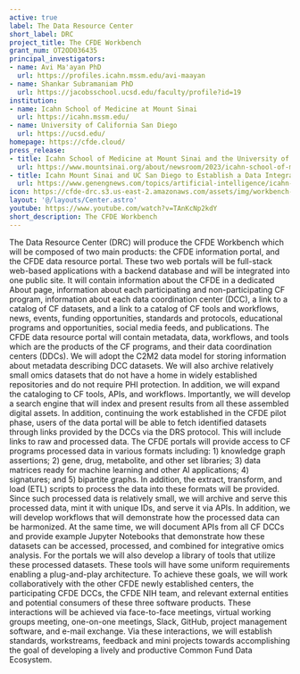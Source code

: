 ```yaml
---
active: true
label: The Data Resource Center
short_label: DRC
project_title: The CFDE Workbench
grant_num: OT2OD036435
principal_investigators:
- name: Avi Ma'ayan PhD
  url: https://profiles.icahn.mssm.edu/avi-maayan
- name: Shankar Subramaniam PhD
  url: https://jacobsschool.ucsd.edu/faculty/profile?id=19
institution:
- name: Icahn School of Medicine at Mount Sinai
  url: https://icahn.mssm.edu/
- name: University of California San Diego
  url: https://ucsd.edu/
homepage: https://cfde.cloud/
press_release:
- title: Icahn School of Medicine at Mount Sinai and the University of California San Diego Receive $8.5 Million Award to Establish a Data Integration Hub for NIH Common Fund Supported Programs
  url: https://www.mountsinai.org/about/newsroom/2023/icahn-school-of-medicine-at-mount-sinai-and-the-university-of-california-san-diego-receive-eight-million-award-to-establish-a-data-integration-hub-for-nih-common-fund-supported-programs?pk_vid=38ebfcefb8e0f9051738603978be88d2
- title: Icahn Mount Sinai and UC San Diego to Establish a Data Integration Hub
  url: https://www.genengnews.com/topics/artificial-intelligence/icahn-mount-sinai-and-uc-san-diego-to-establish-a-data-integration-hub/
icon: https://cfde-drc.s3.us-east-2.amazonaws.com/assets/img/workbench-logo.png
layout: '@/layouts/Center.astro'
youtube: https://www.youtube.com/watch?v=TAnKcNp2kdY
short_description: The CFDE Workbench
---
```

The Data Resource Center (DRC) will produce the CFDE Workbench which will be composed of two main products: the CFDE information portal, and the CFDE data resource portal. These two web portals will be full-stack web-based applications with a backend database and will be integrated into one public site. It will contain information about the CFDE in a dedicated About page, information about each participating and non-participating CF program, information about each data coordination center (DCC), a link to a catalog of CF datasets, and a link to a catalog of CF tools and workflows, news, events, funding opportunities, standards and protocols, educational programs and opportunities, social media feeds, and publications. The CFDE data resource portal will contain metadata, data, workflows, and tools which are the products of the CF programs, and their data coordination centers (DDCs). We will adopt the C2M2 data model for storing information about metadata describing DCC datasets. We will also archive relatively small omics datasets that do not have a home in widely established repositories and do not require PHI protection. In addition, we will expand the cataloging to CF tools, APIs, and workflows. Importantly, we will develop a search engine that will index and present results from all these assembled digital assets. In addition, continuing the work established in the CFDE pilot phase, users of the data portal will be able to fetch identified datasets through links provided by the DCCs via the DRS protocol. This will include links to raw and processed data. The CFDE portals will provide access to CF programs processed data in various formats including: 1) knowledge graph assertions; 2) gene, drug, metabolite, and other set libraries; 3) data matrices ready for machine learning and other AI applications; 4) signatures; and 5) bipartite graphs. In addition, the extract, transform, and load (ETL) scripts to process the data into these formats will be provided. Since such processed data is relatively small, we will archive and serve this processed data, mint it with unique IDs, and serve it via APIs. In addition, we will develop workflows that will demonstrate how the processed data can be harmonized. At the same time, we will document APIs from all CF DCCs and provide example Jupyter Notebooks that demonstrate how these datasets can be accessed, processed, and combined for integrative omics analysis. For the portals we will also develop a library of tools that utilize these processed datasets. These tools will have some uniform requirements enabling a plug-and-play architecture. To achieve these goals, we will work collaboratively with the other CFDE newly established centers, the participating CFDE DCCs, the CFDE NIH team, and relevant external entities and potential consumers of these three software products. These interactions will be achieved via face-to-face meetings, virtual working groups meeting, one-on-one meetings, Slack, GitHub, project management software, and e-mail exchange. Via these interactions, we will establish standards, workstreams, feedback and mini projects towards accomplishing the goal of developing a lively and productive Common Fund Data Ecosystem.